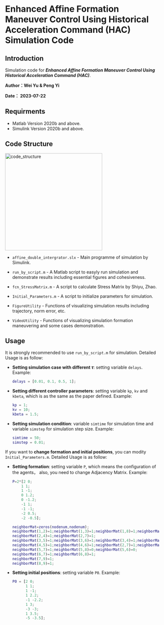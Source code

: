 #  Enhanced Affine Formation Maneuver Control Using Historical Acceleration Command (HAC) Simulation Code

## Introduction

Simulation code for ***Enhanced Affine Formation Maneuver Control Using Historical Acceleration Command (HAC)***.

**Author：Wei Yu & Peng Yi**

**Date：     2023-07-22**

## Requirments
- Matlab Version 2020b and above.
- Simulink Version 2020b and above.

## Code Structure

<img width="317" alt="code_structure" src="https://github.com/Lovely-XPP/HAC-Affine/assets/66028151/93326ddd-ac32-4532-9cab-aea330c388e4">

- `affine_double_intergrator.slx` - Main programme of simulation by Simulink.

- `run_by_script.m` - A Matlab script to easyly run simulation and demonstrate results including essential figures and cohesiveness.

- `fcn_StressMatrix.m` - A script to calculate Stress Matrix by Shiyu, Zhao.

- `Initial_Parameters.m` - A script to initialize parameters for simulation.

- `FigureUtility` - Functions of visualizing simulation results including trajectory, norm error, etc.

- `VideoUtility` - Functions of visualizing simulation formation maneuvering and some cases demonstration.

## Usage
It is strongly recommended to use `run_by_script.m` for simulation. Detailed Usage is as follow:

- **Setting simulation case with different $\tau$**: setting variable `delays`. Example:
  
    ```matlab
    delays = [0.01, 0.1, 0.5, 1];
    ```
    
- **Setting different controller parameters**: setting variable `kp`, `kv` and `kbeta`, which is as the same as the paper defined. Example:
  
    ```matlab
    kp = 1;
    kv = 10;
    kbeta = 1.5;
    ```
    
- **Setting simulation condition**: variable `simtime` for simulation time and variable `simstep` for simulation step size. Example:
  
    ```matlab
    simtime = 50;
    simstep = 0.01;
    ```

If you want to **change formation and initial positions**, you can modity `Initial_Parameters.m`. Detailed Usage is as follow:

- **Setting formation**: setting variable `P`, which means the configuration of the agents， also, you need to change Adjacency Matrix. Example:

  ```matlab
  P=2*[2 0;
      1 1;
      1 -1;
      0 1.2;
      0 -1.2;
      -1 1;
      -1 -1;
      -2 0.5;
      -2 -0.5];
  
  neighborMat=zeros(nodenum,nodenum);
  neighborMat(1,2)=1;neighborMat(1,3)=1;neighborMat(1,8)=1;neighborMat(1,9)=1;
  neighborMat(2,4)=1;neighborMat(2,7)=1;
  neighborMat(3,5)=1;neighborMat(3,6)=1;neighborMat(3,4)=1;neighborMat(2,5)=1;
  neighborMat(4,5)=1;neighborMat(4,6)=1;neighborMat(2,7)=1;neighborMat(4,7)=0;
  neighborMat(5,7)=1;neighborMat(5,8)=0;neighborMat(5,6)=0;
  neighborMat(6,7)=1;neighborMat(6,8)=1;
  neighborMat(7,9)=1;
  neighborMat(8,9)=1;
  ```

- **Setting initial positions**: setting variable `P0`. Example:

  ```matlab
  P0 = [2 0;
        1 1;
        1 -1;
        1 2.2;
        -1 -2.2;
        1 3;
        -3 -3;
        1 3.5;
        -5 -3.5];
  ```

  
